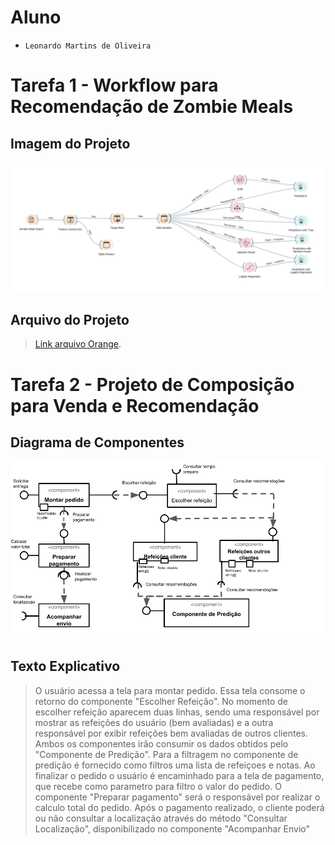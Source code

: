 # Aluno
* `Leonardo Martins de Oliveira`

# Tarefa 1 - Workflow para Recomendação de Zombie Meals

## Imagem do Projeto
> 
![Workflow Orange](images/zombie-meal-predicitions.png)

## Arquivo do Projeto
> [Link arquivo Orange](orange/zombie-meals.ows).

# Tarefa 2 - Projeto de Composição para Venda e Recomendação

## Diagrama de Componentes

![Diagrama](images/diagrama-componentes.png)

## Texto Explicativo

> O usuário acessa a tela para montar pedido. Essa tela consome o retorno do componente "Escolher Refeição". No momento de escolher refeição aparecem duas linhas, sendo uma responsável por mostrar as refeições do usuário (bem avaliadas) e a outra responsável por exibir refeições bem avaliadas de outros clientes.
> Ambos os componentes irão consumir os dados obtidos pelo "Componente de Predição". Para a filtragem no componente de predição é fornecido como filtros uma lista de refeiçoes e notas. 
> Ao finalizar o pedido o usuário é encaminhado para a tela de pagamento, que recebe como parametro para filtro o valor do pedido. O componente "Preparar pagamento" será o responsável por realizar o calculo total do pedido.
> Após o pagamento realizado, o cliente poderá ou não consultar a localização através do método "Consultar Localização", disponibilizado no componente "Acompanhar Envio"
